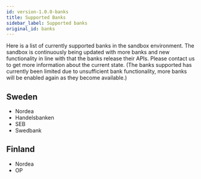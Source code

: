 ```yaml
---
id: version-1.0.0-banks
title: Supported Banks
sidebar_label: Supported banks
original_id: banks
---
```


Here is a list of currently supported banks in the sandbox environment. The sandbox is continuously being updated with more banks and new functionality in line with that the banks release their APIs. Please contact us to get more information about the current state. (The banks supported has currently been limited due to unsufficient bank functionality, more banks will be enabled again as they become available.)

## Sweden

- Nordea
- Handelsbanken
- SEB
- Swedbank

## Finland

- Nordea
- OP